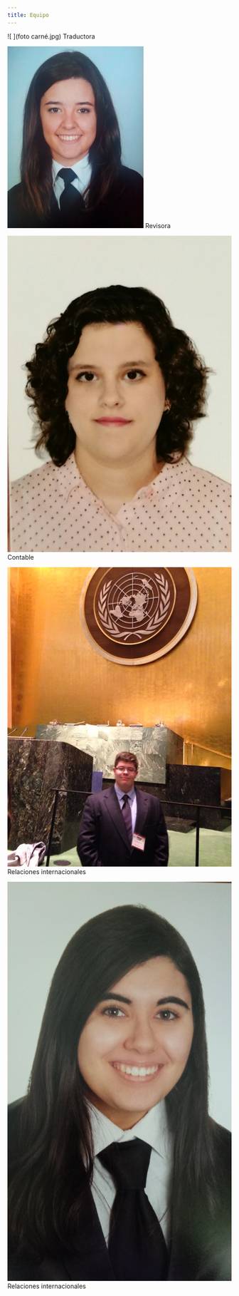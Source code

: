 ```yaml
---
title: Equipo
---
```


<style>
 .content .container img {
    width: 10em;
    float: left;
    margin-right: 1em;
 }
</style>
                                                                                                

 ![ ](foto carné.jpg)   Traductora                                 
 
 
![ ](virginia.jpg)    Revisora


![ ](Fotografía_Elena.jpeg) Contable

![ ](11083630_926155390751287_3063006943886712191_n.jpg) Relaciones internacionales

![ ](20140718_124722.jpg)  Relaciones internacionales

<style>
 .content .container img {
    width: 10em;
    float: left;
    margin-right: 1em;
 }
</style>








